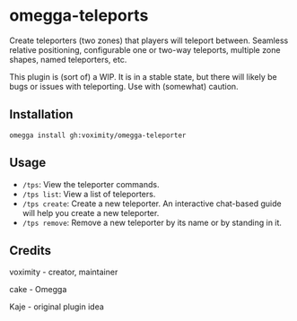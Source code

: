 # omegga-teleports

Create teleporters (two zones) that players will teleport between. Seamless relative positioning, configurable one or two-way teleports,
multiple zone shapes, named teleporters, etc.

This plugin is (sort of) a WIP. It is in a stable state, but there will likely be bugs or issues with teleporting. Use with (somewhat) caution.

## Installation

`omegga install gh:voximity/omegga-teleporter`

## Usage

- `/tps`: View the teleporter commands.
- `/tps list`: View a list of teleporters.
- `/tps create`: Create a new teleporter. An interactive chat-based guide will help you create a new teleporter.
- `/tps remove`: Remove a new teleporter by its name or by standing in it.

## Credits

voximity - creator, maintainer

cake - Omegga

Kaje - original plugin idea

